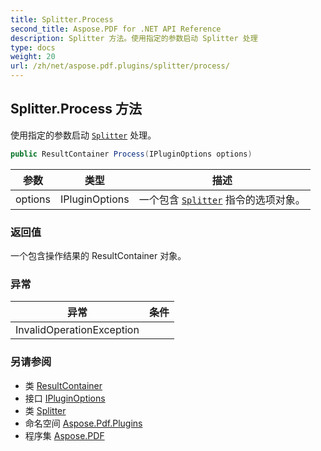 ```yaml
---
title: Splitter.Process
second_title: Aspose.PDF for .NET API Reference
description: Splitter 方法。使用指定的参数启动 Splitter 处理
type: docs
weight: 20
url: /zh/net/aspose.pdf.plugins/splitter/process/
---
```

## Splitter.Process 方法

使用指定的参数启动 [`Splitter`](../) 处理。

```csharp
public ResultContainer Process(IPluginOptions options)
```

| 参数 | 类型 | 描述 |
| --- | --- | --- |
| options | IPluginOptions | 一个包含 [`Splitter`](../) 指令的选项对象。 |

### 返回值

一个包含操作结果的 ResultContainer 对象。

### 异常

| 异常 | 条件 |
| --- | --- |
| InvalidOperationException |  |

### 另请参阅

* 类 [ResultContainer](../../resultcontainer/)
* 接口 [IPluginOptions](../../ipluginoptions/)
* 类 [Splitter](../)
* 命名空间 [Aspose.Pdf.Plugins](../../../aspose.pdf.plugins/)
* 程序集 [Aspose.PDF](../../../)